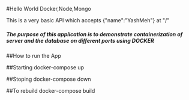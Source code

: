 #Hello World Docker,Node,Mongo

This is a very basic API which accepts {"name":"YashMeh"} at "/" 

##### The purpose of this application is to demonstrate containerization of server and the database on different ports using DOCKER

##How to run the App

##Starting
docker-compose up

##Stoping 
docker-compose down

##To rebuild
docker-compose build